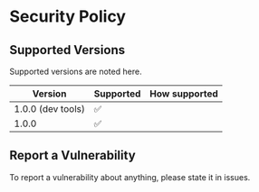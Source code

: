 # Security Policy

## Supported Versions

Supported versions are noted here.

| Version | Supported | How supported       |
| ------- | ------------------ | -------    |
| 1.0.0 (dev tools)| :white_check_mark:|    |Fully
| 1.0.0   | :white_check_mark:  |           |Fully

## Report a Vulnerability

To report a vulnerability about anything, please state it in issues.
